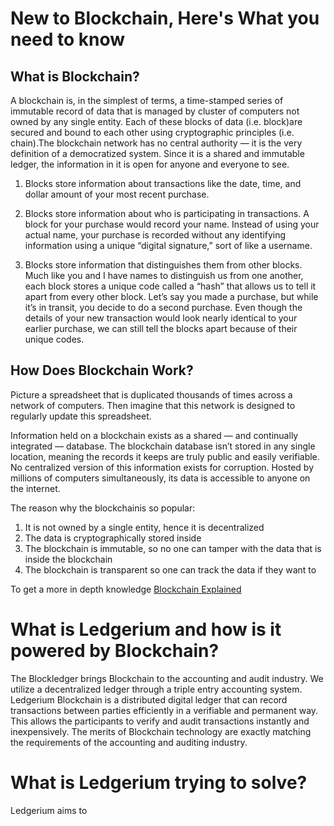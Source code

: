 # New to Blockchain, Here's What you need to know

## What is Blockchain?
A blockchain is, in the simplest of terms, a time-stamped series of immutable record of data that is managed by cluster of computers not owned by any single entity. Each of these blocks of data (i.e. block)are secured and bound to each other using cryptographic principles (i.e. chain).The blockchain network has no central authority — it is the very definition of a democratized system. Since it is a shared and immutable ledger, the information in it is open for anyone and everyone to see.

1. Blocks store information about transactions like the date, time, and dollar amount of your most recent purchase.

2. Blocks store information about who is participating in transactions. A block for your purchase would record your name. Instead of using your actual name, your purchase is recorded without any identifying information using a unique “digital signature,” sort of like a username.

3. Blocks store information that distinguishes them from other blocks. Much like you and I have names to distinguish us from one another, each block stores a unique code called a “hash” that allows us to tell it apart from every other block. Let’s say you made a purchase, but while it’s in transit, you decide to do a second purchase. Even though the details of your new transaction would look nearly identical to your earlier purchase, we can still tell the blocks apart because of their unique codes.
 
## How Does Blockchain Work?
Picture a spreadsheet that is duplicated thousands of times across a network of computers. Then imagine that this network is designed to regularly update this spreadsheet.

Information held on a blockchain exists as a shared — and continually integrated — database. The blockchain database isn’t stored in any single location, meaning the records it keeps are truly public and easily verifiable. No centralized version of this information exists for corruption. Hosted by millions of computers simultaneously, its data is accessible to anyone on the internet.

The reason why the blockchainis so popular:
1. It is not owned by a single entity, hence it is decentralized
2. The data is cryptographically stored inside
3. The blockchain is immutable, so no one can       tamper with the data that is inside the         blockchain
4. The blockchain is transparent so one can         track the data if they want to

To get a more in depth knowledge [Blockchain Explained](https://www.investopedia.com/terms/b/blockchain.asp)

# What is Ledgerium and how is it powered by Blockchain?
The Blockledger brings Blockchain to the accounting and audit industry. We utilize a decentralized ledger through a triple entry accounting system. Ledgerium Blockchain is a distributed digital ledger that can record transactions between parties efficiently in a verifiable and permanent way. This allows the participants to verify and audit transactions instantly and inexpensively. The merits of Blockchain technology are exactly matching the requirements of the accounting and auditing industry. 
# What is Ledgerium trying to solve? 
Ledgerium aims to  